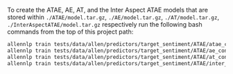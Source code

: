 To create the ATAE, AE, AT, and the Inter Aspect ATAE models that are stored within `./ATAE/model.tar.gz`, `./AE/model.tar.gz`, `./AT/model.tar.gz`, `./InterAspectATAE/model.tar.gz` respectively run the following bash commands from the top of this project path:
``` bash
allennlp train tests/data/allen/predictors/target_sentiment/ATAE/atae_config.jsonnet -s tests/data/allen/predictors/target_sentiment/ATAE/ATAE --include-package target_extraction
allennlp train tests/data/allen/predictors/target_sentiment/ATAE/ae_config.jsonnet -s tests/data/allen/predictors/target_sentiment/ATAE/AE --include-package target_extraction
allennlp train tests/data/allen/predictors/target_sentiment/ATAE/at_config.jsonnet -s tests/data/allen/predictors/target_sentiment/ATAE/AT --include-package target_extraction
allennlp train tests/data/allen/predictors/target_sentiment/ATAE/inter_atae_config.jsonnet -s tests/data/allen/predictors/target_sentiment/ATAE/InterAspectATAE --include-package target_extraction
```